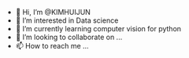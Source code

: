 - 👋 Hi, I’m @KIMHUIJUN
- 👀 I’m interested in Data science 
- 🌱 I’m currently learning computer vision for python
- 💞️ I’m looking to collaborate on ...
- 📫 How to reach me ...

<!---
KIMHUIJUN/KIMHUIJUN is a ✨ special ✨ repository because its `README.md` (this file) appears on your GitHub profile.
You can click the Preview link to take a look at your changes.
--->
